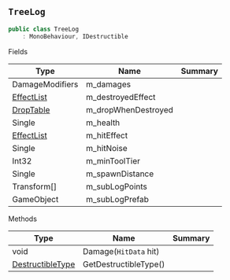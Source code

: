 ## `TreeLog`

```csharp
public class TreeLog
    : MonoBehaviour, IDestructible

```

Fields

| Type | Name | Summary | 
| --- | --- | --- | 
| DamageModifiers | m_damages |  | 
| [EffectList](./EffectList.md) | m_destroyedEffect |  | 
| [DropTable](./DropTable.md) | m_dropWhenDestroyed |  | 
| Single | m_health |  | 
| [EffectList](./EffectList.md) | m_hitEffect |  | 
| Single | m_hitNoise |  | 
| Int32 | m_minToolTier |  | 
| Single | m_spawnDistance |  | 
| Transform[] | m_subLogPoints |  | 
| GameObject | m_subLogPrefab |  | 


Methods

| Type | Name | Summary | 
| --- | --- | --- | 
| void | Damage(`HitData` hit) |  | 
| [DestructibleType](./DestructibleType.md) | GetDestructibleType() |  | 



